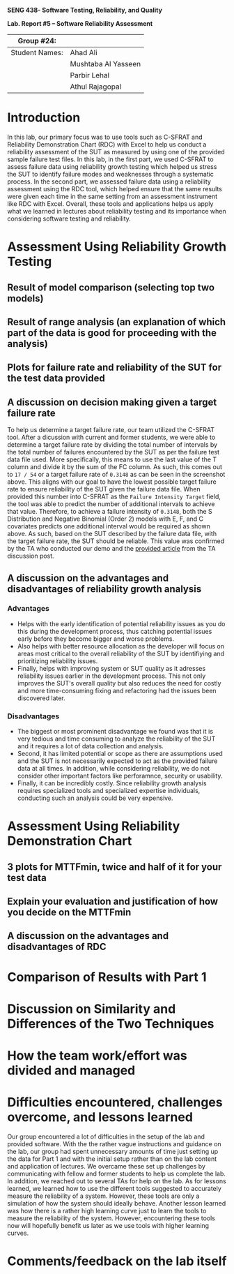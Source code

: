 **SENG 438- Software Testing, Reliability, and Quality**

**Lab. Report \#5 – Software Reliability Assessment**

| Group \#24:       |   |
|-----------------|---|
| Student Names:  | Ahad Ali  |
|                 | Mushtaba Al Yasseen  |
|                 | Parbir Lehal  |
|                 | Athul Rajagopal  |

# Introduction
In this lab, our primary focus was to use tools such as C-SFRAT and Reliability Demonstration Chart (RDC) with Excel to help us conduct a reliability assessment of the SUT as measured by using one of the provided sample failure test files. In this lab, in the first part, we used C-SFRAT to assess failure data using reliability growth testing which helped us stress the SUT to identify failure modes and weaknesses through a systematic process. In the second part, we assessed failure data using a reliability assessment using the RDC tool, which helped ensure that the same results were given each time in the same setting from an assessment instrument like RDC with Excel. Overall, these tools and applications helps us apply what we learned in lectures about reliability testing and its importance when considering software testing and reliability. 

# Assessment Using Reliability Growth Testing 

## Result of model comparison (selecting top two models)

## Result of range analysis (an explanation of which part of the data is good for proceeding with the analysis)

## Plots for failure rate and reliability of the SUT for the test data provided

## A discussion on decision making given a target failure rate

To help us determine a target failure rate, our team utilized the C-SFRAT tool. After a dicussion with current and former students, we were able to determine a target failure rate by dividing the total number of intervals by the total number of failures encountered by the SUT as per the failure test data file used. More specifically, this means to use the last value of the T column and divide it by the sum of the FC column. As such, this comes out to `17 / 54` or a target failure rate of `0.3148` as can be seen in the screenshot above. This aligns with our goal to have the lowest possible target failure rate to ensure reliability of the SUT given the failure data file. When provided this number into C-SFRAT as the `Failure Intensity Target` field, the tool was able to predict the number of additional intervals to achieve that value. Therefore, to achieve a failure intensity of `0.3148`, both the S Distribution and Negative Binomial (Order 2) models with E, F, and C covariates predicts one additional interval would be required as shown above. As such, based on the SUT described by the failure data file, with the target failure rate, the SUT should be reliable. This value was confirmed by the TA who conducted our demo and the [provided article](https://www.sciencedirect.com/science/article/pii/S2352711021001588) from the TA discussion post.

## A discussion on the advantages and disadvantages of reliability growth analysis

### Advantages

- Helps with the early identification of potential reliability issues as you do this during the development process, thus catching potential issues early before they become bigger and worse problems.
- Also helps with better resource allocation as the developer will focus on areas most critical to the overall reliability of the SUT by identifiying and prioritizing reliability issues.
- Finally, helps with improving system or SUT quality as it adresses reliability issues earlier in the development process. This not only improves the SUT's overall quality but also reduces the need for costly and more time-consuming fixing and refactoring had the issues been discovered later.

### Disadvantages
- The biggest or most prominent disadvantage we found was that it is very tedious and time consuming to analyze the reliability of the SUT and it requires a lot of data collection and analysis.
- Second, it has limited potential or scope as there are assumptions used and the SUT is not necessarily expected to act as the provided failure data at all times. In addition, while considering reliability, we do not consider other important factors like perforamnce, security or usability.
- Finally, it can be incredibly costly. Since reliability growth analysis requires specialized tools and specialized expertise individuals, conducting such an analysis could be very expensive.

# Assessment Using Reliability Demonstration Chart 

## 3 plots for MTTFmin, twice and half of it for your test data

## Explain your evaluation and justification of how you decide on the MTTFmin

## A discussion on the advantages and disadvantages of RDC
 

# Comparison of Results with Part 1

# Discussion on Similarity and Differences of the Two Techniques

# How the team work/effort was divided and managed

# Difficulties encountered, challenges overcome, and lessons learned
Our group encountered a lot of difficulties in the setup of the lab and provided software. With the the rather vague instructions and guidance on the lab, our group had spent unnecessary amounts of time just setting up the data for Part 1 and with the initial setup rather than on the lab content and application of lectures. We overcame these set up challenges by communicating with fellow and former students to help us complete the lab. In addition, we reached out to several TAs for help on the lab. As for lessons learned, we learned how to use the different tools suggested to accurately measure the reliability of a system. However, these tools are only a simulation of how the system should ideally behave. Another lesson learned was how there is a rather high learning curve just to learn the tools to measure the reliability of the system. However, encountering these tools now will hopefully benefit us later as we use tools with higher learning curves.

# Comments/feedback on the lab itself
